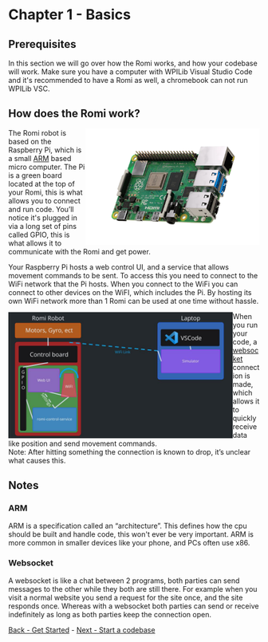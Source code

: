 # Chapter 1 - Basics

## Prerequisites

In this section we will go over how the Romi works, and how your codebase will work. Make sure you have a computer with WPILib Visual Studio Code and it's recommended to have a Romi as well, a chromebook can not run WPILib VSC.

## How does the Romi work?

<img align="right" src="https://raw.githubusercontent.com/camden-git/romi-docs/main/assets/pi-4.webp" width="350">

The Romi robot is based on the Raspberry Pi, which is a small [ARM](#ARM) based micro computer. The Pi is a green board located at the top of your Romi, this is what allows you to connect and run code. You’ll notice it's plugged in via a long set of pins called GPIO, this is what allows it to communicate with the Romi and get power. 

Your Raspberry Pi hosts a web control UI, and a service that allows movement commands to be sent. To access this you need to connect to the WiFi network that the Pi hosts. When you connect to the WiFi you can connect to other devices on the WiFI, which includes the Pi. By hosting its own WiFi network more than 1 Romi can be used at one time without hassle. 

<img align="left" src="https://raw.githubusercontent.com/camden-git/romi-docs/main/assets/romi-map.jpg" width="450">

When you run your code, a [websocket](#Websocket) connection is made, which allows it to quickly receive data like position and send movement commands. \
Note: After hitting something the connection is known to drop, it’s unclear what causes this.

## Notes

### ARM

ARM is a specification called an “architecture”. This defines how the cpu should be built and handle code, this won't ever be very important. ARM is more common in smaller devices like your phone, and PCs often use x86. 

### Websocket

A websocket is like a chat between 2 programs, both parties can send messages to the other while they both are still there. For example when you visit a normal website you send a request for the site once, and the site responds once. Whereas with a websocket both parties can send or receive indefinitely as long as both parties keep the connection open. 

[Back - Get Started](https://github.com/camden-git/romi-docs/blob/main/1-getting-started/intro.md) -
[Next - Start a codebase](https://github.com/camden-git/romi-docs/blob/main/1-getting-started/basics.md)
